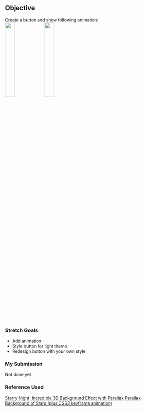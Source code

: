 ## Objective
Create a button and show following animation:<br>
<img src="https://user-images.githubusercontent.com/51288637/140086461-c0fdc76f-1014-4c8b-8bbf-aee93fa41801.png" width=25% height=25%>
<img src="https://user-images.githubusercontent.com/51288637/140086208-9c771123-e17e-4665-97c0-4e10f62c2083.png" width=25% height=25%>

### Stretch Goals
 - Add animation
 - Style button for light theme
 - Redesign button with your own style


### My Submission
   Not done yet


### Reference Used
 [Starry Night: Incredible 3D Background Effect with Parallax](https://css-tricks.com/3d-parralax-background-effect/)
 [Parallax Background of Stars (plus CSS3 keyframe animation)](https://css-tricks.com/parallax-background-css3/)
 
 
   
